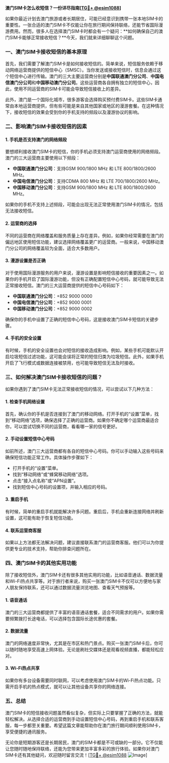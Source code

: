 **澳门SIM卡怎么收短信？一份详尽指南[[TG💪+ @esim1088](https://t.me/s/esim1088)]**

如果你最近计划去澳门旅游或者长期居住，可能已经意识到携带一张本地SIM卡的重要性。一张合适的澳门SIM卡不仅能让你在旅行期间保持联络，还能节省国际漫游费用。然而，很多人在选择澳门SIM卡时都会有一个疑问：**如何确保自己的澳门SIM卡能够正常接收短信？**今天，我们就来详细聊聊这个问题。

### 一、澳门SIM卡接收短信的基本原理

首先，我们需要了解澳门SIM卡是如何接收短信的。简单来说，短信服务依赖于移动网络运营商提供的短信中心（SMSC）。当你发送或接收短信时，信息会通过这个短信中心进行传输。澳门的三大主要运营商分别是**中国联通澳门分公司**、**中国电信澳门分公司**和**中国移动澳门分公司**。这些运营商各自拥有独立的短信中心，因此，使用不同运营商的SIM卡可能会导致短信接收上的差异。

此外，澳门是一个国际化城市，很多游客会选择购买预付费SIM卡。这些SIM卡通常由本地运营商提供，但有些可能是来自其他国家或地区的漫游套餐。在这种情况下，接收短信的效果会受到你的手机支持的频段以及漫游协议的影响。

### 二、影响澳门SIM卡接收短信的因素

#### 1. **手机是否支持澳门的网络频段**
要想顺利接收澳门SIM卡的短信，你的手机必须支持澳门运营商使用的网络频段。澳门的三大运营商主要使用以下频段：
- **中国联通澳门分公司**：支持GSM 900/1800 MHz 和 LTE 800/1800/2600 MHz。
- **中国电信澳门分公司**：支持CDMA 800 MHz 和 LTE 700/1800/2600 MHz。
- **中国移动澳门分公司**：支持GSM 900/1800 MHz 和 LTE 800/1800/2600 MHz。

如果你的手机不支持上述频段，可能会出现无法正常使用澳门SIM卡的情况，包括无法接收短信。

#### 2. **运营商的选择**
不同的运营商在网络覆盖和服务质量上存在差异。例如，如果你经常需要在澳门的偏远地区使用短信功能，建议选择网络覆盖更广的运营商。一般来说，中国移动澳门分公司的网络覆盖较为全面，适合大多数用户。

#### 3. **漫游设置是否正确**
对于使用国际漫游服务的用户来说，漫游设置是影响短信接收的重要因素之一。如果你的手机开启了国际漫游功能，但没有正确配置短信中心号码，就可能导致无法正常接收短信。澳门的三大运营商提供的短信中心号码如下：
- **中国联通澳门分公司**：+852 9000 0000
- **中国电信澳门分公司**：+852 9000 0001
- **中国移动澳门分公司**：+852 9000 0002

确保你的手机中设置了正确的短信中心号码，这是接收澳门SIM卡短信的关键步骤。

#### 4. **手机的安全设置**
有时候，手机的安全设置也会对短信的接收造成影响。例如，某些手机可能默认开启垃圾短信过滤功能，这可能会误将正常的短信归类为垃圾短信。此外，如果手机开启了飞行模式或数据连接被禁用，也可能导致短信无法及时接收。

### 三、如何解决澳门SIM卡接收短信的问题？

如果你遇到了澳门SIM卡无法正常接收短信的情况，可以尝试以下几种方法：

#### 1. **检查手机网络设置**
首先，确认你的手机是否连接到了澳门的移动网络。打开手机的“设置”菜单，找到“移动网络”选项，确保选择了正确的运营商。如果你不确定哪个运营商最适合你，可以尝试切换不同的运营商，看看哪一家的信号更好。

#### 2. **手动设置短信中心号码**
如前所述，澳门三大运营商都有各自的短信中心号码。你可以手动输入这些号码来确保短信功能正常工作。具体操作步骤如下：
- 打开手机的“设置”菜单。
- 找到“移动网络”或“蜂窝移动网络”选项。
- 点击“接入点名称”或“APN设置”。
- 找到短信中心号码的设置项，并输入相应的号码。

#### 3. **重启手机**
有时候，简单的重启手机就能解决许多问题。重启后，手机会重新连接网络并刷新设置，这可能有助于恢复短信功能。

#### 4. **联系运营商客服**
如果以上方法都无法解决问题，建议直接联系澳门的运营商客服。他们可以为你提供更专业的技术支持，帮助你排查问题所在。

### 四、澳门SIM卡的其他实用功能

除了接收短信外，澳门SIM卡还有很多其他实用的功能，比如语音通话、数据流量和Wi-Fi热点共享等。对于旅行者来说，购买一张澳门SIM卡不仅可以方便地与家人朋友保持联系，还可以通过数据流量浏览地图、查看天气预报等。

#### 1. **语音通话**
澳门的三大运营商都提供了丰富的语音通话套餐，适合不同需求的用户。如果你需要频繁拨打长途电话，可以选择包含国际长途优惠的套餐。

#### 2. **数据流量**
澳门的网络速度非常快，尤其是在市区和热门景点。购买一张澳门SIM卡后，你可以随时随地享受高速上网体验。无论是刷社交媒体还是观看视频直播，都能轻松应对。

#### 3. **Wi-Fi热点共享**
如果你有多台设备需要同时联网，可以考虑使用澳门SIM卡的Wi-Fi热点功能。只需开启手机的热点模式，就可以让其他设备共享你的网络连接。

### 五、总结

澳门SIM卡的短信接收问题虽然看似复杂，但实际上只要掌握了正确的方法，就能轻松解决。从选择合适的运营商到手动设置短信中心号码，再到重启手机和联系客服，每一步都至关重要。希望这篇文章能帮助你在澳门旅行期间顺利使用SIM卡，享受便捷的通讯服务。

无论你是短期游客还是长期居民，澳门的SIM卡都是不可或缺的一部分。它不仅能让您随时随地保持联络，还能为您带来更加丰富多彩的旅行体验。如果你对澳门SIM卡还有其他疑问，欢迎随时留言交流！[[TG💪+ @esim1088](https://t.me/s/esim1088) ![Image](https://i.postimg.cc/4NQfJmqS/Snipaste-2025-05-13-00-14-12.png)]